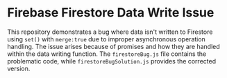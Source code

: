 # Firebase Firestore Data Write Issue

This repository demonstrates a bug where data isn't written to Firestore using `set()` with `merge:true` due to improper asynchronous operation handling.  The issue arises because of promises and how they are handled within the data writing function. The `firestoreBug.js` file contains the problematic code, while `firestoreBugSolution.js` provides the corrected version.